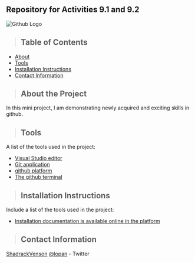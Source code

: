 
## Repository for Activities 9.1 and 9.2
![Github Logo](https://github.githubassets.com/images/modules/logos_page/Octocat.png "Github logo - markdown")



>## Table of Contents
* [About ](#about_the_project)
* [Tools ](#tools)
* [Installation Instructions](#installation_instructions)
* [Contact Information](#contact)

<a class="anchor" id="about the project"></a>
>## About the Project
In this mini project, I am demonstrating newly acquired and exciting skills in github.

>## Tools
A list of the tools used in the project:
<ul>
   <li><a href="#about_the_project">Visual Studio editor</a></li>
   <li><a href="#tools">Git application</a></li>
   <li><a href="#installation_instructions">github platform</a></li>
   <li><a href="#contact">The github terminal</a></li>
</ul>

>## Installation Instructions
Include a list of the tools used in the project:
<ul>
   
   <li><a href="#installation_instructions">Installation documentation is available online in the platform</a></li>
    
</ul>

<a class="anchor" id="contact"></a>
>## Contact Information
[ShadrackVenson](https://www.linkedin.com/in/shadrack-lopang-venson-marm-certified-infor-governance-officer-4301b53/)
[@lopan](https://twitter.com/lopan) - Twitter















